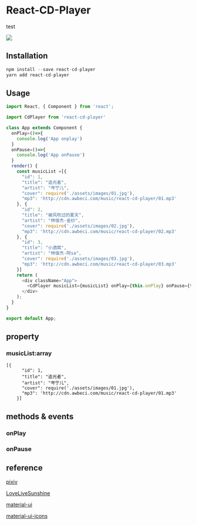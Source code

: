 # React-CD-Player
test

![](http://cdn.awbeci.com/images/awbeci-xyz/blog/react-cd-player-cover.png)

## Installation

```js
npm install --save react-cd-player
yarn add react-cd-player
```

## Usage

```js
import React, { Component } from 'react';

import CdPlayer from 'react-cd-player'

class App extends Component {
  onPlay=()=>{
    console.log('App onplay')
  }
  onPause=()=>{
    console.log('App onPause')
  }
  render() {
    const musicList =[{
      "id": 1,
      "title": "追光者",
      "artist": "岑宁儿",
      "cover": require('./assets/images/01.jpg'),
      "mp3": 'http://cdn.awbeci.com/music/react-cd-player/01.mp3'
    }, {
      "id": 2,
      "title": "被风吹过的夏天",
      "artist": "林俊杰-金纱",
      "cover": require('./assets/images/02.jpg'),
      "mp3": 'http://cdn.awbeci.com/music/react-cd-player/02.mp3'
    }, {
      "id": 3,
      "title": "小酒窝",
      "artist": "林俊杰-阿sa",
      "cover": require('./assets/images/03.jpg'),
      "mp3": 'http://cdn.awbeci.com/music/react-cd-player/03.mp3'
    }]
    return (
      <div className="App">
        <CdPlayer musicList={musicList} onPlay={this.onPlay} onPause={this.onPause}/>
      </div>
    );
  }
}

export default App;


```
## property

### musicList:array

```
[{
      "id": 1,
      "title": "追光者",
      "artist": "岑宁儿",
      "cover": require('./assets/images/01.jpg'),
      "mp3": 'http://cdn.awbeci.com/music/react-cd-player/01.mp3'
    }]
```

## methods & events

### onPlay

### onPause

## reference

[pixiv](https://github.com/LoveLiveSunshine/pixiv.moe)

[LoveLiveSunshine](https://github.com/LoveLiveSunshine/LoveLiveSunshine.github.io)

[material-ui](https://github.com/callemall/material-ui)

[material-ui-icons](https://github.com/MODX-Club/material-ui-icons)

